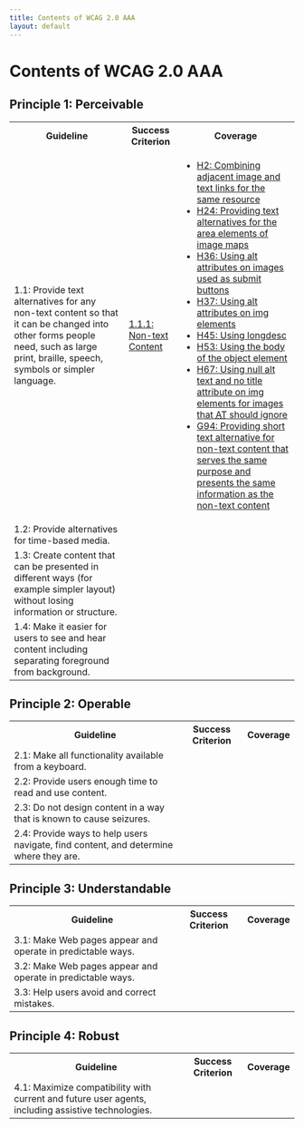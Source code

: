 ```yaml
---
title: Contents of WCAG 2.0 AAA
layout: default
---
```

# Contents of WCAG 2.0 AAA

## Principle 1: Perceivable

<table>
<tr>
<th id="guideline">Guideline</th>
<th id="sc">Success Criterion</th>
<th id="coverage">Coverage</th>
</tr>
<tr>
<td id="gl1_1" headers="guideline">1.1: Provide text alternatives for any non-text content so that it can be changed into other forms people need, such as large print, braille, speech, symbols or simpler language.</td>
<td id="sc1_1_1" headers="sc gl1_1"><a href="./1_1_1">1.1.1: Non-text Content</a></td>
<td id="cov1_1_1" headers="coverage gl1_1">
<ul>
<li><a href="./1_1_1#tech-h2">H2: Combining adjacent image and text links for the same resource</a></li>
<li><a href="./1_1_1#tech-h24">H24: Providing text alternatives for the area elements of image maps</a></li>
<li><a href="./1_1_1#tech-h36">H36: Using alt attributes on images used as submit buttons</a></li>
<li><a href="./1_1_1#tech-h37">H37: Using alt attributes on img elements</a></li>
<li><a href="./1_1_1#tech-h45">H45: Using longdesc</a></li>
<li><a href="./1_1_1#tech-h53">H53: Using the body of the object element</a></li>
<li><a href="./1_1_1#tech-h67">H67: Using null alt text and no title attribute on img elements for images that <acronym title="assistive technology">AT</acronym> should ignore</a></li>
<li><a href="./1_1_1#tech-g94">G94: Providing short text alternative for non-text content that serves the same purpose and presents the same information as the non-text content</a></li>
</ul>
</td>
</tr>
<tr>
<td id="gl1_2" headers="guideline" rowspan="1">1.2: Provide alternatives for time-based media.</td>
</tr>
<tr>
<td id="gl1_3" headers="guideline" rowspan="1">1.3: Create content that can be presented in different ways (for example simpler layout) without losing information or structure.</td>
</tr>
<tr>
<td id="gl1_4" headers="guideline" rowspan="1">1.4: Make it easier for users to see and hear content including separating foreground from background. </td>
</tr>
</table>

## Principle 2: Operable

<table>
<tr>
<th id="guideline">Guideline</th>
<th id="sc">Success Criterion</th>
<th id="coverage">Coverage</th>
</tr>
<tr>
<td id="gl2_1" headers="guideline" rowspan="1">2.1: Make all functionality available from a keyboard.</td>
</tr>
<tr>
<td id="gl2_2" headers="guideline" rowspan="1">2.2: Provide users enough time to read and use content.</td>
</tr>
<tr>
<td id="gl2_3" headers="guideline" rowspan="1">2.3: Do not design content in a way that is known to cause seizures.</td>
</tr>
<tr>
<td id="gl2_4" headers="guideline" rowspan="1">2.4: Provide ways to help users navigate, find content, and determine where they are.</td>
</tr>
</table>

## Principle 3: Understandable

<table>
<tr>
<th id="guideline">Guideline</th>
<th id="sc">Success Criterion</th>
<th id="coverage">Coverage</th>
</tr>
<tr>
<td id="gl3_1" headers="guideline" rowspan="1">3.1: Make Web pages appear and operate in predictable ways.</td>
</tr>
<tr>
<td id="gl3_2" headers="guideline" rowspan="1">3.2: Make Web pages appear and operate in predictable ways.</td>
</tr>
<tr>
<td id="gl3_3" headers="guideline" rowspan="1">3.3: Help users avoid and correct mistakes.</td>
</tr>
</table>

## Principle 4: Robust

<table>
<tr>
<th id="guideline">Guideline</th>
<th id="sc">Success Criterion</th>
<th id="coverage">Coverage</th>
</tr>
<tr>
<td id="gl4_1" headers="guideline" rowspan="1">4.1: Maximize compatibility with current and future user agents, including assistive technologies.</td>
</tr>
</table>

